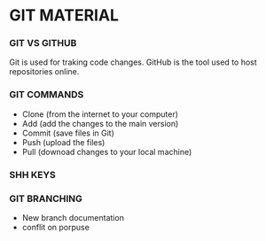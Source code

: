 # GIT MATERIAL

### GIT VS GITHUB

Git is used for traking code changes.
GitHub is the tool used to host repositories online.

### GIT COMMANDS

- Clone (from the internet to your computer)
- Add (add the changes to the main version)
- Commit (save files in Git)
- Push (upload the files)
- Pull (downoad changes to your local machine)

### SHH KEYS

### GIT BRANCHING

- New branch documentation
- conflit on porpuse

